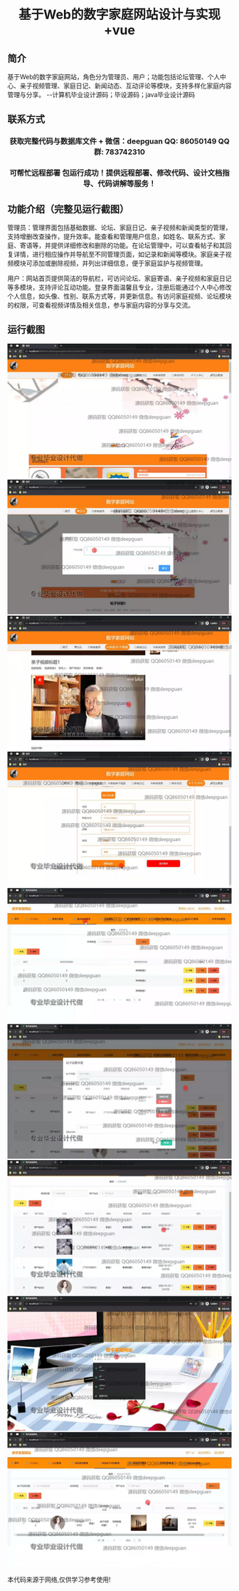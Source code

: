 <p><h1 align="center">基于Web的数字家庭网站设计与实现+vue</h1></p>

## 简介
基于Web的数字家庭网站，角色分为管理员、用户；功能包括论坛管理、个人中心、亲子视频管理、家庭日记、新闻动态、互动评论等模块，支持多样化家庭内容管理与分享。    --计算机毕业设计源码；毕设源码；java毕业设计源码


## 联系方式
<p><h3 align="center">获取完整代码与数据库文件 + 微信：deepguan QQ: 86050149 QQ群: 783742310</h3></p>
<p><h3 align="center">可帮忙远程部署 包运行成功！提供远程部署、修改代码、设计文档指导、代码讲解等服务！</h3></p>

## 功能介绍（完整见运行截图）
管理员：管理界面包括基础数据、论坛、家庭日记、亲子视频和新闻类型的管理，支持增删改查操作，提升效率。能查看和管理用户信息，如姓名、联系方式、家庭、寄语等，并提供详细修改和删除的功能。在论坛管理中，可以查看帖子和其回复详情，进行相应操作并导航至不同管理页面，如记录和新闻等模块。家庭亲子视频模块可添加或删除视频，并列出详细信息，便于家庭监护与视频管理。

用户：网站首页提供简洁的导航栏，可访问论坛、家庭寄语、亲子视频和家庭日记等多模块，支持评论互动功能。登录界面温馨且专业，注册后能通过个人中心修改个人信息，如头像、性别、联系方式等，并更新信息。有访问家庭视频、论坛模块的权限，可查看视频详情及相关信息，参与家庭内容的分享与交流。


## 运行截图
![](img/001.jpg)
![](img/002.jpg)
![](img/003.jpg)
![](img/004.jpg)
![](img/005.jpg)
![](img/006.jpg)
![](img/007.jpg)
![](img/008.jpg)
![](img/009.jpg)

<p>本代码来源于网络,仅供学习参考使用!</p>
